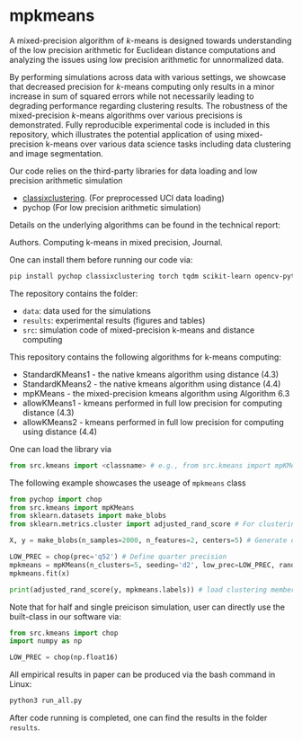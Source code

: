 # mpkmeans


A mixed-precision algorithm of $k$-means is designed towards understanding of the low precision arithmetic for Euclidean distance computations and analyzing the issues using low precision arithmetic for unnormalized data. 

By performing simulations across data with various settings, we showcase that decreased precision for $k$-means computing only results in a minor increase in sum of squared errors while not necessarily leading to degrading performance regarding clustering results. The robustness of the mixed-precision $k$-means algorithms over various precisions is demonstrated. Fully reproducible experimental code is included in this repository, which illustrates the potential application of using mixed-precision k-means over various data science tasks including data clustering and image segmentation.

Our code relies on the third-party libraries for data loading and low precision arithmetic simulation

- [classixclustering](https://pages.github.com/nla-group/classix). (For preprocessed UCI data loading)
- pychop (For low precision arithmetic simulation)

Details on the underlying algorithms can be found in the technical report:

Authors. Computing k-means in mixed precision, Journal.

One can install them before running our code via:
```Bash
pip install pychop classixclustering torch tqdm scikit-learn opencv-python
```


The repository contains the folder:

- ``data``: data used for the simulations
- ``results``: experimental results (figures and tables)
- ``src``: simulation code of mixed-precision k-means and distance computing

This repository contains the following algorithms for k-means computing:
* StandardKMeans1  - the native kmeans algorithm using distance (4.3)
* StandardKMeans2 - the native kmeans algorithm using distance (4.4)  
* mpKMeans - the mixed-precision kmeans algorithm using Algorithm 6.3
* allowKMeans1 - kmeans performed in full low precision for computing distance (4.3)
* allowKMeans2 - kmeans performed in full low precision for computing using distance (4.4)

One can load the library via 

```Python
from src.kmeans import <classname> # e.g., from src.kmeans import mpKMeans
```

The following example showcases the useage of ``mpkmeans`` class

```Python
from pychop import chop
from src.kmeans import mpKMeans
from sklearn.datasets import make_blobs
from sklearn.metrics.cluster import adjusted_rand_score # For clustering quality evaluation

X, y = make_blobs(n_samples=2000, n_features=2, centers=5) # Generate data with 5 clusters

LOW_PREC = chop(prec='q52') # Define quarter precision
mpkmeans = mpKMeans(n_clusters=5, seeding='d2', low_prec=LOW_PREC, random_state=0, verbose=1)
mpkmeans.fit(x)

print(adjusted_rand_score(y, mpkmeans.labels)) # load clustering membership via mpkmeans.labels
```

Note that for half and single preicison simulation, user can directly use the built-class in our software via:

```Python
from src.kmeans import chop
import numpy as np

LOW_PREC = chop(np.float16)
```


All empirical results in paper can be produced via the bash command in Linux:
```Python
python3 run_all.py
```

After code running is completed, one can find the results in the folder ``results``.
